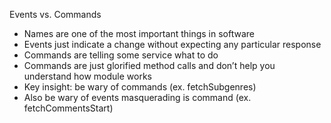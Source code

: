 Events vs. Commands

- Names are one of the most important things in software
- Events just indicate a change without expecting any particular response
- Commands are telling some service what to do
- Commands are just glorified method calls and don’t help you understand how module works
- Key insight: be wary of commands (ex. fetchSubgenres)
- Also be wary of events masquerading is command (ex. fetchCommentsStart)
